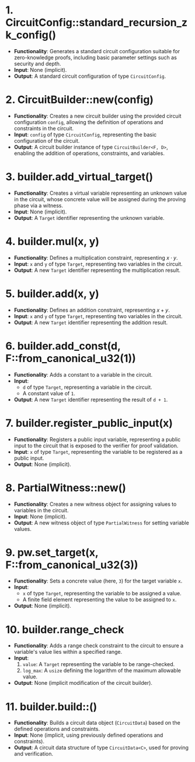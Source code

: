 # 1. CircuitConfig::standard_recursion_zk_config()
- **Functionality**: Generates a standard circuit configuration suitable for zero-knowledge proofs, including basic parameter settings such as security and depth.
- **Input**: None (implicit).
- **Output**: A standard circuit configuration of type `CircuitConfig`.

# 2. CircuitBuilder::new(config)
- **Functionality**: Creates a new circuit builder using the provided circuit configuration `config`, allowing the definition of operations and constraints in the circuit.
- **Input**: `config` of type `CircuitConfig`, representing the basic configuration of the circuit.
- **Output**: A circuit builder instance of type `CircuitBuilder<F, D>`, enabling the addition of operations, constraints, and variables.

# 3. builder.add_virtual_target()
- **Functionality**: Creates a virtual variable representing an unknown value in the circuit, whose concrete value will be assigned during the proving phase via a witness.
- **Input**: None (implicit).
- **Output**: A `Target` identifier representing the unknown variable.

# 4. builder.mul(x, y)
- **Functionality**: Defines a multiplication constraint, representing $x \cdot y$.
- **Input**: `x` and `y` of type `Target`, representing two variables in the circuit.
- **Output**: A new `Target` identifier representing the multiplication result.

# 5. builder.add(x, y)
- **Functionality**: Defines an addition constraint, representing $x + y$.
- **Input**: `x` and `y` of type `Target`, representing two variables in the circuit.
- **Output**: A new `Target` identifier representing the addition result.

# 6. builder.add_const(d, F::from_canonical_u32(1))
- **Functionality**: Adds a constant to a variable in the circuit.
- **Input**: 
  - `d` of type `Target`, representing a variable in the circuit.
  - A constant value of `1`.
- **Output**: A new `Target` identifier representing the result of `d + 1`.

# 7. builder.register_public_input(x)
- **Functionality**: Registers a public input variable, representing a public input to the circuit that is exposed to the verifier for proof validation.
- **Input**: `x` of type `Target`, representing the variable to be registered as a public input.
- **Output**: None (implicit).

# 8. PartialWitness::new()
- **Functionality**: Creates a new witness object for assigning values to variables in the circuit.
- **Input**: None (implicit).
- **Output**: A new witness object of type `PartialWitness` for setting variable values.

# 9. pw.set_target(x, F::from_canonical_u32(3))
- **Functionality**: Sets a concrete value (here, `3`) for the target variable `x`.
- **Input**:
  - `x` of type `Target`, representing the variable to be assigned a value.
  - A finite field element representing the value to be assigned to `x`.
- **Output**: None (implicit).

# 10. builder.range_check
- **Functionality**: Adds a range check constraint to the circuit to ensure a variable's value lies within a specified range.
- **Input**:
  1. `value`: A `Target` representing the variable to be range-checked.
  2. `log_max`: A `usize` defining the logarithm of the maximum allowable value.
- **Output**: None (implicit modification of the circuit builder).

# 11. builder.build::<C>()
- **Functionality**: Builds a circuit data object (`CircuitData`) based on the defined operations and constraints.
- **Input**: None (implicit, using previously defined operations and constraints).
- **Output**: A circuit data structure of type `CircuitData<C>`, used for proving and verification.